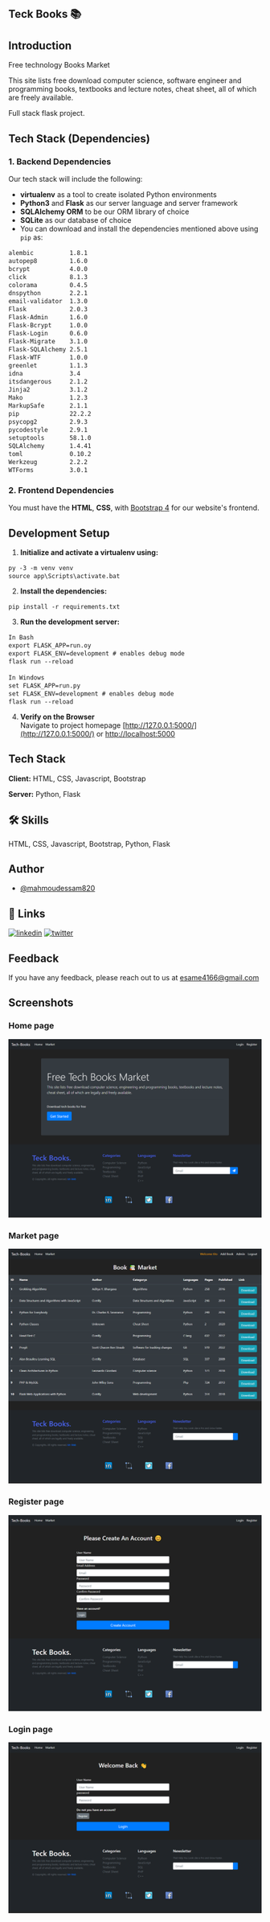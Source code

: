 Teck Books 📚
-----

## Introduction

Free technology Books Market

This site lists free download computer science, software engineer and programming books, textbooks and lecture notes, cheat sheet, all of which are freely available.

Full stack flask project.


## Tech Stack (Dependencies)

### 1. Backend Dependencies
Our tech stack will include the following:
* **virtualenv** as a tool to create isolated Python environments
* **Python3** and **Flask** as our server language and server framework
* **SQLAlchemy ORM** to be our ORM library of choice
* **SQLite** as our database of choice
* You can download and install the dependencies mentioned above using `pip` as:
```
alembic          1.8.1  
autopep8         1.6.0  
bcrypt           4.0.0  
click            8.1.3  
colorama         0.4.5  
dnspython        2.2.1  
email-validator  1.3.0  
Flask            2.0.3  
Flask-Admin      1.6.0
Flask-Bcrypt     1.0.0
Flask-Login      0.6.0
Flask-Migrate    3.1.0
Flask-SQLAlchemy 2.5.1
Flask-WTF        1.0.0
greenlet         1.1.3
idna             3.4  
itsdangerous     2.1.2
Jinja2           3.1.2
Mako             1.2.3
MarkupSafe       2.1.1
pip              22.2.2
psycopg2         2.9.3
pycodestyle      2.9.1
setuptools       58.1.0
SQLAlchemy       1.4.41
toml             0.10.2
Werkzeug         2.2.2
WTForms          3.0.1
```

### 2. Frontend Dependencies
You must have the **HTML**, **CSS**, with [Bootstrap 4](https://getbootstrap.com/) for our website's frontend. 


## Development Setup

1. **Initialize and activate a virtualenv using:**
```
py -3 -m venv venv 
source app\Scripts\activate.bat
```

2. **Install the dependencies:**
```
pip install -r requirements.txt
```

3. **Run the development server:**
```
In Bash
export FLASK_APP=run.oy
export FLASK_ENV=development # enables debug mode
flask run --reload 

In Windows
set FLASK_APP=run.py
set FLASK_ENV=development # enables debug mode
flask run --reload 
```

4. **Verify on the Browser**<br>
Navigate to project homepage [http://127.0.0.1:5000/](http://127.0.0.1:5000/) or [http://localhost:5000](http://localhost:5000) 


## Tech Stack

**Client:** HTML, CSS, Javascript, Bootstrap

**Server:** Python, Flask

## 🛠 Skills
HTML, CSS, Javascript, Bootstrap, Python, Flask


## Author

- [@mahmoudessam820](https://github.com/mahmoudessam820)

## 🔗 Links

[![linkedin](https://img.shields.io/badge/linkedin-0A66C2?style=for-the-badge&logo=linkedin&logoColor=white)](https://www.linkedin.com/in/mahmoud-el-kariouny-822719149/)
[![twitter](https://img.shields.io/badge/twitter-1DA1F2?style=for-the-badge&logo=twitter&logoColor=white)](https://twitter.com/Mahmoud42275)


## Feedback

If you have any feedback, please reach out to us at esame4166@gmail.com


## Screenshots

### Home page 

![](./static/images/screenshots/home.png)


### Market page 

![](./static/images/screenshots/market.png)

### Register page 

![](./static/images/screenshots/register.png)

### Login page 

![](./static/images/screenshots/login.png)